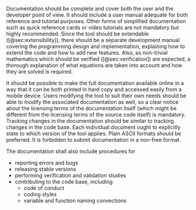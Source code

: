 
Documentation should be complete and cover both the user and the developer point of view. It should include a user manual adequate for both reference and tutorial purposes. Other forms of simplified documentation such as quick reference cards or video tutorials are not mandatory but highly recommended. Since the tool should be extendable ([@sec:extensibility]), there should be a separate development manual covering the programming design and implementation, explaining how to extend the code and how to add new features.
Also, as non-trivial mathematics which should be verified ([@sec:verification]) are expected, a thorough explanation of what equations are taken into account and how they are solved is required.

It should be possible to make the full documentation available online in a way that it can be both printed in hard copy and accessed easily from a mobile device. Users modifying the tool to suit their own needs should be able to modify the associated documentation as well, so a clear notice about the licensing terms of the documentation itself (which might be different from the licensing terms of the source code itself) is mandatory. Tracking changes in the documentation should be similar to tracking changes in the code base. 
Each individual document ought to explicitly state to which version of the tool applies. 
Plain ASCII formats should be preferred.
It is forbidden to submit documentation in a non-free format. 

The documentation shall also include procedures for

 * reporting errors and bugs
 * releasing stable versions
 * performing verification and validation studies
 * contributing to the code base, including
   * code of conduct
   * coding styles
   * variable and function naming convections
   
